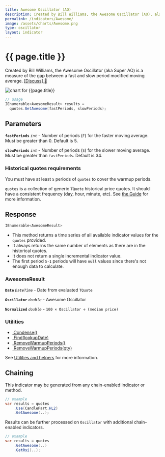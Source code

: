 ```yaml
---
title: Awesome Oscillator (AO)
description: Created by Bill Williams, the Awesome Oscillator (AO), also known as Super AO, is a measure of the gap between a fast and slow period modified moving average.
permalink: /indicators/Awesome/
image: /assets/charts/Awesome.png
type: oscillator
layout: indicator
---
```


# {{ page.title }}

Created by Bill Williams, the Awesome Oscillator (aka Super AO) is a measure of the gap between a fast and slow period modified moving average.
[[Discuss] :speech_balloon:]({{site.github.repository_url}}/discussions/282 "Community discussion about this indicator")

![chart for {{page.title}}]({{site.baseurl}}{{page.image}})

```csharp
// usage
IEnumerable<AwesomeResult> results =
  quotes.GetAwesome(fastPeriods, slowPeriods);
```

## Parameters

**`fastPeriods`** _`int`_ - Number of periods (`F`) for the faster moving average.  Must be greater than 0.  Default is 5.

**`slowPeriods`** _`int`_ - Number of periods (`S`) for the slower moving average.  Must be greater than `fastPeriods`.  Default is 34.

### Historical quotes requirements

You must have at least `S` periods of `quotes` to cover the warmup periods.

`quotes` is a collection of generic `TQuote` historical price quotes.  It should have a consistent frequency (day, hour, minute, etc).  See [the Guide]({{site.baseurl}}/guide/#historical-quotes) for more information.

## Response

```csharp
IEnumerable<AwesomeResult>
```

- This method returns a time series of all available indicator values for the `quotes` provided.
- It always returns the same number of elements as there are in the historical quotes.
- It does not return a single incremental indicator value.
- The first period `S-1` periods will have `null` values since there's not enough data to calculate.

### AwesomeResult

**`Date`** _`DateTime`_ - Date from evaluated `TQuote`

**`Oscillator`** _`double`_ - Awesome Oscillator

**`Normalized`** _`double`_ - `100 × Oscillator ÷ (median price)`

### Utilities

- [.Condense()]({{site.baseurl}}/utilities#condense)
- [.Find(lookupDate)]({{site.baseurl}}/utilities#find-indicator-result-by-date)
- [.RemoveWarmupPeriods()]({{site.baseurl}}/utilities#remove-warmup-periods)
- [.RemoveWarmupPeriods(qty)]({{site.baseurl}}/utilities#remove-warmup-periods)

See [Utilities and helpers]({{site.baseurl}}/utilities#utilities-for-indicator-results) for more information.

## Chaining

This indicator may be generated from any chain-enabled indicator or method.

```csharp
// example
var results = quotes
    .Use(CandlePart.HL2)
    .GetAwesome(..);
```

Results can be further processed on `Oscillator` with additional chain-enabled indicators.

```csharp
// example
var results = quotes
    .GetAwesome(..)
    .GetRsi(..);
```
